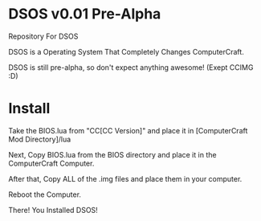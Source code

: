 DSOS v0.01 Pre-Alpha
====

Repository For DSOS

DSOS is a Operating System That Completely Changes ComputerCraft.

DSOS is still pre-alpha, so don't expect anything awesome! (Exept CCIMG :D)

Install
=======

Take the BIOS.lua from "CC[CC Version]" and place it in [ComputerCraft Mod Directory]/lua

Next, Copy BIOS.lua from the BIOS directory and place it in the ComputerCraft Computer.

After that, Copy ALL of the .img files and place them in your computer.

Reboot the Computer.

There! You Installed DSOS!
